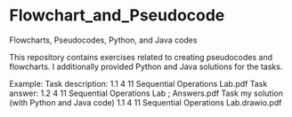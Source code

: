 # Flowchart_and_Pseudocode
Flowcharts, Pseudocodes, Python, and Java codes

This repository contains exercises related to creating pseudocodes and flowcharts.
I additionally provided Python and Java solutions for the tasks.

Example:
Task description:
1.1 4 11 Sequential Operations Lab.pdf
Task answer:
1.2 4 11 Sequential Operations Lab ; Answers.pdf
Task my solution (with Python and Java code)
1.1 4 11 Sequential Operations Lab.drawio.pdf

